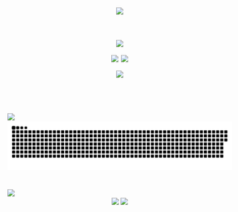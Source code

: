 <h1 align="center">
    <img src="https://readme-typing-svg.herokuapp.com/?font=Pixelify+Sans&size=30&pause=1000&color=70A5FD&center=true&vCenter=true&random=false&width=435&lines=Hello+Everyone!" />
</h1>

<!-- <h2 align="center">Stats</h2> -->
<h1 align="center">
    <img src="https://readme-typing-svg.herokuapp.com/?size=20&duration=0.1&repeat=false&color=70A5FD&center=true&vCenter=true&random=false&width=435&lines=Stats" />

<br/>
<!-- Proudly created with GPRM ( https://gprm.itsvg.in ) -->

<div align=center>
  <img width=390 src="https://github-readme-streak-stats.herokuapp.com/?user=fajrulfahmi&theme=tokyonight&hide_border=true" />
  <img width=330 src="https://github-readme-stats.vercel.app/api/top-langs/?username=fajrulfahmi&theme=tokyonight&hide_border=true&include_all_commits=false&count_private=false&layout=compact"/>
  <br/>
  <img width=330 align="center" src="https://github-readme-stats.vercel.app/api?username=fajrulfahmi&theme=tokyonight&hide_border=true&include_all_commits=false&count_private=false" />
</div>
<br/>


<h1 align="center"></h1>
    <img src="https://readme-typing-svg.herokuapp.com/?size=20&duration=0.1&repeat=false&color=70A5FD&center=true&vCenter=true&random=false&width=435&lines=Contributions" />

<picture>
  <source media="(prefers-color-scheme: dark)" srcset="https://raw.githubusercontent.com/fajrulfahmi/fajrulfahmi/output/github-contribution-grid-snake-dark.svg">
<!--   <source media="(prefers-color-scheme: light)" srcset="https://raw.githubusercontent.com/fajrulfahmi/fajrulfahmi/output/github-contribution-grid-snake.svg"> -->
  <img alt="github contribution grid snake animation" src="https://raw.githubusercontent.com/fajrulfahmi/fajrulfahmi/output/github-contribution-grid-snake.svg">
</picture>


<h1 align="center"></h1>
    <img src="https://readme-typing-svg.herokuapp.com/?size=20&duration=0.1&repeat=false&color=70A5FD&center=true&vCenter=true&random=false&width=435&lines=Languages-Frameworks" />
<br/>
    
<div align="center">
    <img src="https://skillicons.dev/icons?i=html,css,java,javascript,cpp,py,flask,arduino,firebase,figma" />
    <img src="https://skillicons.dev/icons?i=nodejs,python,javascript,typescript,express,firebase,mongodb,c,java,nextjs,mysql,flask" /><br>
</div>
<br/>
